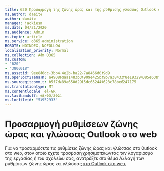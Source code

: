 ```yaml
---
title: 620 Προσαρμογή της ζώνης ώρας και της ρύθμισης γλώσσας Outlook στο web
ms.author: daeite
author: daeite
manager: jackiesm
ms.date: 04/21/2020
ms.audience: Admin
ms.topic: article
ms.service: o365-administration
ROBOTS: NOINDEX, NOFOLLOW
localization_priority: Normal
ms.collection: Adm_O365
ms.custom:
- "620"
- "3800018"
ms.assetid: 9ee8d6dc-3bb4-4e2b-ba22-7a8466d039d9
ms.openlocfilehash: a4908bdaa1483b34909e425b39b7a38433f8e193294085e63bf08b267d967424
ms.sourcegitcommit: b5f7da89a650d2915dc652449623c78be6247175
ms.translationtype: MT
ms.contentlocale: el-GR
ms.lasthandoff: 08/05/2021
ms.locfileid: "53952933"
---
```

# <a name="adjust-time-zone-and-language-settings-in-outlook-on-the-web"></a>Προσαρμογή ρυθμίσεων ζώνης ώρας και γλώσσας Outlook στο web

Για να προσαρμόσετε τις ρυθμίσεις ζώνης ώρας και γλώσσας στο Outlook στο web, στον οποίο έχετε πρόσβαση χρησιμοποιώντας τον λογαριασμό της εργασίας ή του σχολείου σας, ανατρέξτε στο θέμα Αλλαγή των ρυθμίσεων ζώνης ώρας και γλώσσας [στο Outlook στο web.](https://support.office.com/article/65239869-12e7-4a9d-bca1-76b0ad7ce273d)
  